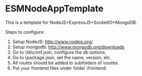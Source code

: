 ESMNodeAppTemplate
============

This is a template for NodeJS+ExpressJS+SocketIO+MongoDB.

Steps to configure:
1. Setup NodeJS: http://www.nodejs.org/
2. Setup mongodb: http://www.mongodb.org/downloads
3. Go to \lib\conf.json, configure the db options.
4. Go to \package.json, set the name, version, etc.
5. All routes should be added to subfolders of \routes.
6. Put your frontend files under folder \frontend.